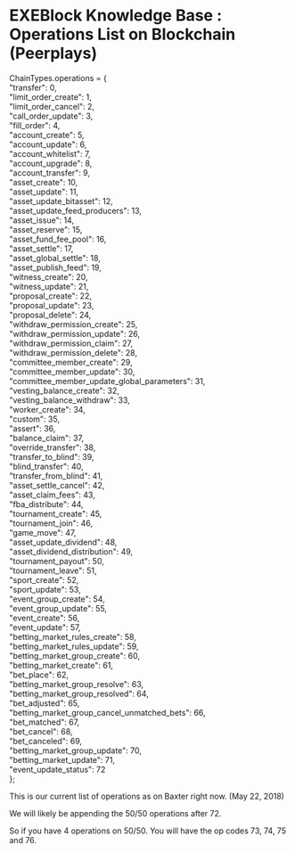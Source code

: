 # EXEBlock Knowledge Base : Operations List on Blockchain \(Peerplays\)

ChainTypes.operations = {  
"transfer": 0,  
"limit\_order\_create": 1,  
"limit\_order\_cancel": 2,  
"call\_order\_update": 3,  
"fill\_order": 4,  
"account\_create": 5,  
"account\_update": 6,  
"account\_whitelist": 7,  
"account\_upgrade": 8,  
"account\_transfer": 9,  
"asset\_create": 10,  
"asset\_update": 11,  
"asset\_update\_bitasset": 12,  
"asset\_update\_feed\_producers": 13,  
"asset\_issue": 14,  
"asset\_reserve": 15,  
"asset\_fund\_fee\_pool": 16,  
"asset\_settle": 17,  
"asset\_global\_settle": 18,  
"asset\_publish\_feed": 19,  
"witness\_create": 20,  
"witness\_update": 21,  
"proposal\_create": 22,  
"proposal\_update": 23,  
"proposal\_delete": 24,  
"withdraw\_permission\_create": 25,  
"withdraw\_permission\_update": 26,  
"withdraw\_permission\_claim": 27,  
"withdraw\_permission\_delete": 28,  
"committee\_member\_create": 29,  
"committee\_member\_update": 30,  
"committee\_member\_update\_global\_parameters": 31,  
"vesting\_balance\_create": 32,  
"vesting\_balance\_withdraw": 33,  
"worker\_create": 34,  
"custom": 35,  
"assert": 36,  
"balance\_claim": 37,  
"override\_transfer": 38,  
"transfer\_to\_blind": 39,  
"blind\_transfer": 40,  
"transfer\_from\_blind": 41,  
"asset\_settle\_cancel": 42,  
"asset\_claim\_fees": 43,  
"fba\_distribute": 44,  
"tournament\_create": 45,  
"tournament\_join": 46,  
"game\_move": 47,  
"asset\_update\_dividend": 48,  
"asset\_dividend\_distribution": 49,  
"tournament\_payout": 50,  
"tournament\_leave": 51,  
"sport\_create": 52,  
"sport\_update": 53,  
"event\_group\_create": 54,  
"event\_group\_update": 55,  
"event\_create": 56,  
"event\_update": 57,  
"betting\_market\_rules\_create": 58,  
"betting\_market\_rules\_update": 59,  
"betting\_market\_group\_create": 60,  
"betting\_market\_create": 61,  
"bet\_place": 62,  
"betting\_market\_group\_resolve": 63,  
"betting\_market\_group\_resolved": 64,  
"bet\_adjusted": 65,  
"betting\_market\_group\_cancel\_unmatched\_bets": 66,  
"bet\_matched": 67,  
"bet\_cancel": 68,  
"bet\_canceled": 69,  
"betting\_market\_group\_update": 70,  
"betting\_market\_update": 71,  
"event\_update\_status": 72  
};

This is our current list of operations as on Baxter right now. \(May 22, 2018\)

We will likely be appending the 50/50 operations after 72.

So if you have 4 operations on 50/50. You will have the op codes 73, 74, 75 and 76.

